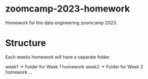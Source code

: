 # zoomcamp-2023-homework
Homework for the data engineering zoomcamp 2023.

# Structure

Each weeks homework will have a separate folder.

week1 -> Folder for Week 1 homework
week2 -> Folder for Week 2 homework
...